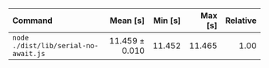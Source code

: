 | Command | Mean [s] | Min [s] | Max [s] | Relative |
|:---|---:|---:|---:|---:|
| `node ./dist/lib/serial-no-await.js` | 11.459 ± 0.010 | 11.452 | 11.465 | 1.00 |
